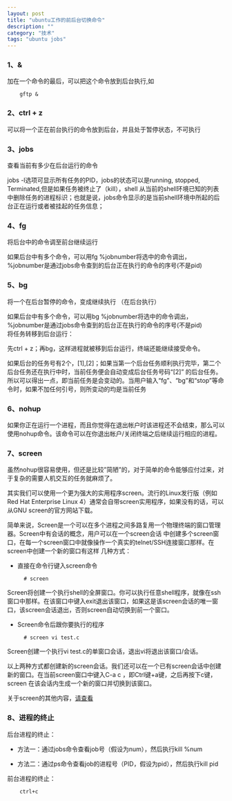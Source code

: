 ```yaml
---
layout: post
title: "ubuntu工作的前后台切换命令"
description: ""
category: "技术" 
tags: "ubuntu jobs" 
---
```


### 1、&   
 
加在一个命令的最后，可以把这个命令放到后台执行,如                   


		gftp &                             



### 2、ctrl + z              

可以将一个正在前台执行的命令放到后台，并且处于暂停状态，不可执行                   

### 3、jobs                    

查看当前有多少在后台运行的命令                   



jobs -l选项可显示所有任务的PID，jobs的状态可以是running, stopped, Terminated,但是如果任务被终止了（kill），shell 从当前的shell环境已知的列表中删除任务的进程标识；也就是说，jobs命令显示的是当前shell环境中所起的后台正在运行或者被挂起的任务信息；           



### 4、fg               

将后台中的命令调至前台继续运行                     


如果后台中有多个命令，可以用fg %jobnumber将选中的命令调出，%jobnumber是通过jobs命令查到的后台正在执行的命令的序号(不是pid)                  
 

### 5、bg                  
 
将一个在后台暂停的命令，变成继续执行 （在后台执行）               



如果后台中有多个命令，可以用bg %jobnumber将选中的命令调出，%jobnumber是通过jobs命令查到的后台正在执行的命令的序号(不是pid)              
将任务转移到后台运行：                

先ctrl + z；再bg，这样进程就被移到后台运行，终端还能继续接受命令。                         

如果后台的任务号有2个，[1],[2]；如果当第一个后台任务顺利执行完毕，第二个后台任务还在执行中时，当前任务便会自动变成后台任务号码“[2]” 的后台任务。所以可以得出一点，即当前任务是会变动的。当用户输入“fg”、“bg”和“stop”等命令时，如果不加任何引号，则所变动的均是当前任务                 



### 6、nohup           

如果你正在运行一个进程，而且你觉得在退出帐户时该进程还不会结束，那么可以使用nohup命令。该命令可以在你退出帐户/关闭终端之后继续运行相应的进程。                 


### 7、screen              

虽然nohup很容易使用，但还是比较”简陋”的，对于简单的命令能够应付过来，对于复杂的需要人机交互的任务就麻烦了。                


其实我们可以使用一个更为强大的实用程序screen。流行的Linux发行版（例如Red Hat Enterprise Linux 4）通常会自带screen实用程序，如果没有的话，可以从GNU screen的官方网站下载。                     


简单来说，Screen是一个可以在多个进程之间多路复用一个物理终端的窗口管理器。Screen中有会话的概念，用户可以在一个screen会话 中创建多个screen窗口，在每一个screen窗口中就像操作一个真实的telnet/SSH连接窗口那样。在screen中创建一个新的窗口有这样 几种方式：          


- 直接在命令行键入screen命令         


		# screen              


Screen将创建一个执行shell的全屏窗口。你可以执行任意shell程序，就像在ssh窗口中那样。在该窗口中键入exit退出该窗口，如果这是该screen会话的唯一窗口，该screen会话退出，否则screen自动切换到前一个窗口。               



- Screen命令后跟你要执行的程序                    


		# screen vi test.c              


Screen创建一个执行vi test.c的单窗口会话，退出vi将退出该窗口/会话。                   

以上两种方式都创建新的screen会话。我们还可以在一个已有screen会话中创建新的窗口。在当前screen窗口中键入C-a c ，即Ctrl键+a键，之后再按下c键，screen 在该会话内生成一个新的窗口并切换到该窗口。                         

关于screen的其他内容，[请查看](http://blog.csdn.net/wind19/article/details/4986458)                    

### 8、进程的终止          

后台进程的终止：                         

- 方法一：通过jobs命令查看job号（假设为num），然后执行kill %num                

- 方法二：通过ps命令查看job的进程号（PID，假设为pid），然后执行kill pid                      

前台进程的终止：                    


		ctrl+c                     


